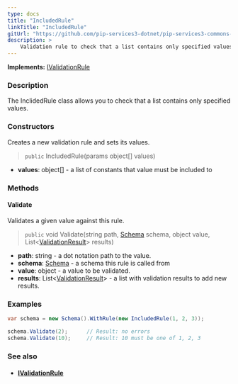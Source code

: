```yaml
---
type: docs
title: "IncludedRule"
linkTitle: "IncludedRule"
gitUrl: "https://github.com/pip-services3-dotnet/pip-services3-commons-dotnet"
description: >
    Validation rule to check that a list contains only specified values.
---
```


**Implements:** [IValidationRule](../ivalidation_rule)

### Description

The InclidedRule class allows you to check that a list contains only specified values.

### Constructors
Creates a new validation rule and sets its values.

> `public` IncludedRule(params object[] values)

- **values**: object[] - a list of constants that value must be included to

### Methods


#### Validate
Validates a given value against this rule.

> `public` void Validate(string path, [Schema](../schema) schema, object value, List<[ValidationResult](../validation_result)> results)

- **path**: string - a dot notation path to the value.
- **schema**: [Schema](../schema) - a schema this rule is called from
- **value**: object - a value to be validated.
- **results**: List<[ValidationResult](../validation_result)> - a list with validation results to add new results.


### Examples

```cs
var schema = new Schema().WithRule(new IncludedRule(1, 2, 3));

schema.Validate(2);      // Result: no errors
schema.Validate(10);     // Result: 10 must be one of 1, 2, 3
```

### See also
- #### [IValidationRule](../ivalidation_rule)
